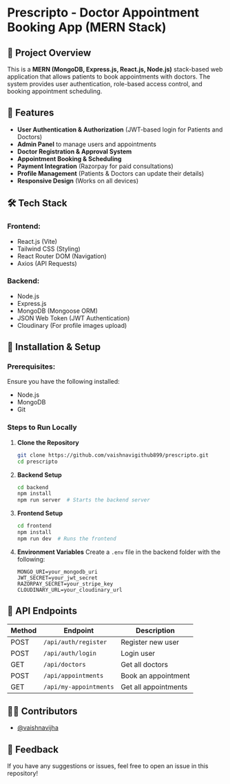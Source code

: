 

# Prescripto - Doctor Appointment Booking App (MERN Stack)

## 📌 Project Overview
This is a **MERN (MongoDB, Express.js, React.js, Node.js)** stack-based web application that allows patients to book appointments with doctors. The system provides user authentication, role-based access control, and booking appointment scheduling.

## 🚀 Features
- **User Authentication & Authorization** (JWT-based login for Patients and Doctors)
- **Admin Panel** to manage users and appointments
- **Doctor Registration & Approval System**
- **Appointment Booking & Scheduling**
- **Payment Integration** (Razorpay for paid consultations)
- **Profile Management** (Patients & Doctors can update their details)
- **Responsive Design** (Works on all devices)

## 🛠️ Tech Stack
### Frontend:
- React.js (Vite)
- Tailwind CSS (Styling)
- React Router DOM (Navigation)
- Axios (API Requests)

### Backend:
- Node.js
- Express.js
- MongoDB (Mongoose ORM)
- JSON Web Token (JWT Authentication)
- Cloudinary (For profile images upload)

## 🔧 Installation & Setup
### Prerequisites:
Ensure you have the following installed:
- Node.js
- MongoDB
- Git

### Steps to Run Locally
1. **Clone the Repository**
   ```sh
   git clone https://github.com/vaishnavigithub899/prescripto.git
   cd prescripto
   ```

2. **Backend Setup**
   ```sh
   cd backend
   npm install
   npm run server  # Starts the backend server
   ```

3. **Frontend Setup**
   ```sh
   cd frontend
   npm install
   npm run dev  # Runs the frontend
   ```

4. **Environment Variables**
   Create a `.env` file in the backend folder with the following:
   ```env
   MONGO_URI=your_mongodb_uri
   JWT_SECRET=your_jwt_secret
   RAZORPAY_SECRET=your_stripe_key
   CLOUDINARY_URL=your_cloudinary_url
   ```

## 🔄 API Endpoints
| Method | Endpoint               | Description                   |
|--------|------------------------|-------------------------------|
| POST   | `/api/auth/register`   | Register new user             |
| POST   | `/api/auth/login`      | Login user                    |
| GET    | `/api/doctors`         | Get all doctors               |
| POST   | `/api/appointments`    | Book an appointment           |
| GET    | `/api/my-appointments`    | Get all appointments          |



## 👨‍💻 Contributors
- [@vaishnavijha](https://github.com/vaishnavigithub899)

## 💬 Feedback
If you have any suggestions or issues, feel free to open an issue in this repository!



